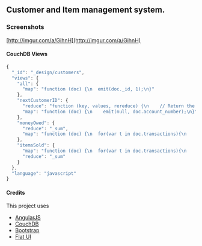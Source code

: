 ## Customer and Item management system.

### Screenshots
[http://imgur.com/a/GihnH](http://imgur.com/a/GihnH)


#### CouchDB Views

```javascript
{
  "_id": "_design/customers",
  "views": {
    "all": {
      "map": "function (doc) {\n  emit(doc._id, 1);\n}"
    },
    "nextCustomerID": {
      "reduce": "function (key, values, rereduce) {\n    // Return the maximum numeric value.\n    var max = -Infinity\n    for(var i = 0; i < values.length; i++)\n        if(typeof values[i] == 'number')\n            max = Math.max(values[i], max)\n    return max\n}",
      "map": "function (doc) {\n    emit(null, doc.account_number);\n}"
    },
    "moneyOwed": {
      "reduce": "_sum",
      "map": "function (doc) {\n  for(var t in doc.transactions){\n    for(var i in doc.transactions[t].items){\n      if(doc.transactions[t].items[i].sold>0 && !doc.transactions[t].items[i].claimed){\n        emit(doc._id, doc.transactions[t].items[i].sold);\n      }\n    }\n  }\n}"
    },
    "itemsSold": {
      "map": "function (doc) {\n  for(var t in doc.transactions){\n    for(var i in doc.transactions[t].items){\n      if(doc.transactions[t].items[i].sold>0 && !doc.transactions[t].items[i].claimed){\n        emit(doc._id, 1);\n      }\n    }\n  }\n}",
      "reduce": "_sum"
    }
  },
  "language": "javascript"
}
```


#### Credits

This project uses
- [AngularJS](https://angularjs.org/)
- [CouchDB](http://couchdb.apache.org/)
- [Bootstrap](http://getbootstrap.com/)
- [Flat UI](http://designmodo.github.io/Flat-UI/)
